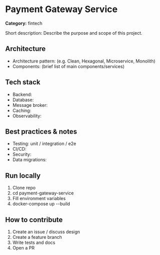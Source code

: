 # Payment Gateway Service

**Category:** fintech

Short description:
Describe the purpose and scope of this project.

## Architecture
- Architecture pattern: (e.g. Clean, Hexagonal, Microservice, Monolith)
- Components: (brief list of main components/services)

## Tech stack
- Backend:
- Database:
- Message broker:
- Caching:
- Observability:

## Best practices & notes
- Testing: unit / integration / e2e
- CI/CD:
- Security:
- Data migrations:

## Run locally
1. Clone repo
2. cd payment-gateway-service
3. Fill environment variables
4. docker-compose up --build

## How to contribute
1. Create an issue / discuss design
2. Create a feature branch
3. Write tests and docs
4. Open a PR
